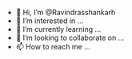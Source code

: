 - 👋 Hi, I’m @Ravindrasshankarh
- 👀 I’m interested in ...
- 🌱 I’m currently learning ...
- 💞️ I’m looking to collaborate on ...
- 📫 How to reach me ...

<!---
Ravindrasshankarh/Ravindrasshankarh is a ✨ special ✨ repository because its `README.md` (this file) appears on your GitHub profile.
You can click the Preview link to take a look at your changes.
--->

